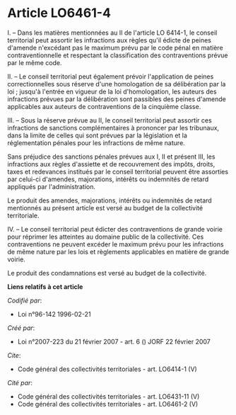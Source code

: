 # Article LO6461-4

I. – Dans les matières mentionnées au II de l'article LO 6414-1, le conseil territorial peut assortir les infractions aux
règles qu'il édicte de peines d'amende n'excédant pas le maximum prévu par le code pénal en matière contraventionnelle et
respectant la classification des contraventions prévue par le même code.

II. – Le conseil territorial peut également prévoir l'application de peines correctionnelles sous réserve d'une homologation
de sa délibération par la loi ; jusqu'à l'entrée en vigueur de la loi d'homologation, les auteurs des infractions prévues par
la délibération sont passibles des peines d'amende applicables aux auteurs de contraventions de la cinquième classe.

III. – Sous la réserve prévue au II, le conseil territorial peut assortir ces infractions de sanctions complémentaires à
prononcer par les tribunaux, dans la limite de celles qui sont prévues par la législation et la réglementation pénales pour
les infractions de même nature.

Sans préjudice des sanctions pénales prévues aux I, II et présent III, les infractions aux règles d'assiette et de
recouvrement des impôts, droits, taxes et redevances institués par le conseil territorial peuvent être assorties par celui-ci
d'amendes, majorations, intérêts ou indemnités de retard appliqués par l'administration.

Le produit des amendes, majorations, intérêts ou indemnités de retard mentionnés au présent article est versé au budget de la
collectivité territoriale.

IV. – Le conseil territorial peut édicter des contraventions de grande voirie pour réprimer les atteintes au domaine public
de la collectivité. Ces contraventions ne peuvent excéder le maximum prévu pour les infractions de même nature par les lois
et règlements applicables en matière de grande voirie.

Le produit des condamnations est versé au budget de la collectivité.

**Liens relatifs à cet article**

_Codifié par_:

  - Loi n°96-142 1996-02-21

_Créé par_:

  - Loi n°2007-223 du 21 février 2007 - art. 6 () JORF 22 février 2007

_Cite_:

  - Code général des collectivités territoriales - art. LO6414-1 (V)

_Cité par_:

  - Code général des collectivités territoriales - art. LO6431-11 (V)
  - Code général des collectivités territoriales - art. LO6461-2 (V)
